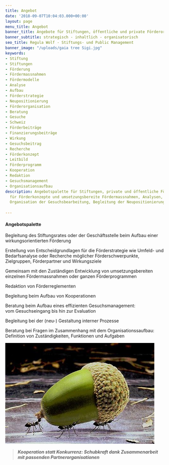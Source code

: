 ```yaml
---
title: Angebot
date: '2018-09-07T10:04:03.000+00:00'
layout: page
menu_title: Angebot
banner_title: Angebote für Stiftungen, öffentliche und private Förderorganisationen
banner_subtitle: strategisch - inhaltlich - organisatorisch
seo_title: Regula Wolf - Stiftungs- und Public Management
banner_image: "/uploads/gaia tree Sigi.jpg"
keywords:
- Stiftung
- Stiftungen
- Förderung
- Fördermassnahmen
- Fördermodelle
- Analyse
- Aufbau
- Förderstrategie
- Neupositionierung
- Förderorganisation
- Beratung
- Gesuche
- Schweiz
- Förderbeiträge
- Finanzierungsbeiträge
- Wirkung
- Gesuchsbeitrag
- Recherche
- Förderkonzept
- Leitbild
- Förderprogramm
- Kooperation
- Redaktion
- Gesuchsmanagement
- Organisationsaufbau
description: Angebotspalette für Stiftungen, private und öffentliche Förderorganisationen
  für Förderkonzepte und umsetzungsbereite Fördermassnahmen, Analysen, Recherchen,
  Organisation der Gesuchsbearbeitung, Begleitung der Neupositionierung

---
```

#### Angebotspalette

Begleitung des Stiftungsrates oder der Geschäftsstelle beim Aufbau einer wirkungsorientierten Förderung

Erstellung von Entscheidgrundlagen für die Förderstrategie wie Umfeld- und Bedarfsanalyse oder Recherche möglicher Förderschwerpunkte, Zielgruppen, Förderpartner und Wirkungsziele

Gemeinsam mit den Zuständigen Entwicklung von umsetzungsbereiten einzelnen Fördermassnahmen oder ganzen Förderprogrammen

Redaktion von Förderreglementen

Begleitung beim Aufbau von Kooperationen

Beratung beim Aufbau eines effizienten Gesuchsmanagement:  
vom Gesuchseingang bis hin zur Evaluation

Begleitung bei der (neu-) Gestaltung interner Prozesse

Beratung bei Fragen im Zusammenhang mit dem Organisationssaufbau:  
Definition von Zuständigkeiten, Funktionen und Aufgaben

![](/uploads/cooparation.jpg)

> **_Kooperation statt Konkurrenz: Schubkraft dank Zusammenarbeit mit passenden Partnerorganisationen_**